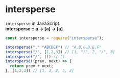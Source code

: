 # intersperse

`intersperse` in JavaScript.  
**intersperse :: a -> [a] -> [a]** 

```js
const intersperse = require("intersperse"); 

intersperse("," "ABCDEF") // "A,B,C,D,E,F"
intersperse("/", [1,2,3]) // [1, "/", 2, "/", 3]
intersperse("/", []) // []
intersperse((prev, next) => {
  return prev + next;   
}, [1,2,3]) // [1, 3, 2, 5, 3]

```
